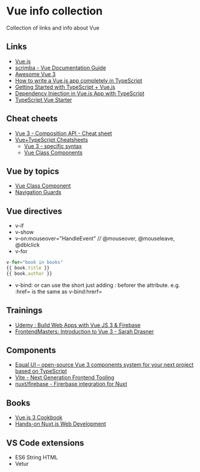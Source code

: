 # Vue info collection
Collection of links and info about Vue

## Links
- [Vue.js](https://vuejs.org/)
- [scrimba - Vue Documentation Guide](https://scrimba.com/learn/vuedocs)
- [Awesome Vue 3](https://github.com/quatrochan/awesome-vue-3)
- [How to write a Vue.js app completely in TypeScript](https://blog.logrocket.com/how-to-write-a-vue-js-app-completely-in-typescript/)
- [Getting Started with TypeScript + Vue.js](https://www.vuemastery.com/blog/getting-started-with-typescript-and-vuejs/)
- [Dependency Injection in Vue.js App with TypeScript](https://purple.telstra.com.au/blog/dependency-injection-in-vuejs-app-with-typescript)
- [TypeScript Vue Starter](https://github.com/microsoft/TypeScript-Vue-Starter)

## Cheat cheets
- [Vue 3 - Composition API - Cheat sheet](https://www.vuemastery.com/pdf/Vue-3-Cheat-Sheet.pdf)
- [Vue+TypeScript Cheatsheets](https://github.com/typescript-cheatsheets/vue)
  - [Vue 3 - specific syntax](https://github.com/typescript-cheatsheets/vue/blob/master/vue-3.md)
  - [Vue Class Components](https://github.com/typescript-cheatsheets/vue/blob/master/class-components.md)

## Vue by topics
- [Vue Class Component](https://class-component.vuejs.org/)  
- [Navigation Guards](https://router.vuejs.org/guide/advanced/navigation-guards.html)

## Vue directives   
- v-if
- v-show
- v-on:mouseover="HandleEvent" // @mouseover, @mouseleave, @dblclick
- v-for 
```js
v-for="book in books"
{{ book.title }}
{{ book.author }}
```
- v-bind:  or can use the short just adding : beforer the attribute. e.g.  :href= is the same as v-bind:hrerf=

## Trainings
- [Udemy : Build Web Apps with Vue JS 3 & Firebase](https://www.udemy.com/course/build-web-apps-with-vuejs-firebase/learn/lecture/10015304?components=buy_button%2Cdiscount_expiration%2Cgift_this_course%2Cpurchase%2Cdeal_badge%2Credeem_coupon#overview)
- [FrontendMasters: Introduction to Vue 3 - Sarah Drasner](https://frontendmasters.com/courses/vue-3/)

## Components
- [Equal UI – open-source Vue 3 components system for your next project based on TypeScript](https://quatrochan.github.io/Equal/)
- [Vite - Next Generation Frontend Tooling](https://vitejs.dev/)
- [nuxt/firebase - Firerbase integration for Nuxt](https://firebase.nuxtjs.org/)

## Books
- [Vue.js 3 Cookbook](https://www.packtpub.com/product/vue-js-3-cookbook/9781838826222)
- [Hands-on Nuxt.js Web Development](https://www.packtpub.com/product/hands-on-nuxt-js-web-development/9781789952698)

## VS Code extensions
- ES6 String HTML
- Vetur
